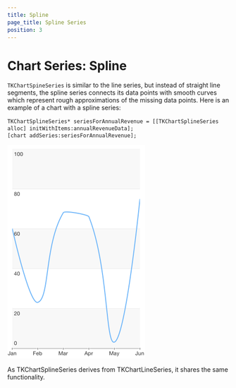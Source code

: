 ```yaml
---
title: Spline
page_title: Spline Series
position: 3
---
```


# Chart Series: Spline

<code>TKChartSpineSeries</code> is similar to the line series, but instead of straight line segments, the spline series connects its data points with smooth curves which represent rough approximations of the missing data points. Here is an example of a chart with a spline series:

	TKChartSplineSeries* seriesForAnnualRevenue = [[TKChartSplineSeries alloc] initWithItems:annualRevenueData];
	[chart addSeries:seriesForAnnualRevenue];

<img src="../../images/chart-series-spline001.png"/>

As TKChartSplineSeries derives from TKChartLineSeries, it shares the same functionality.
